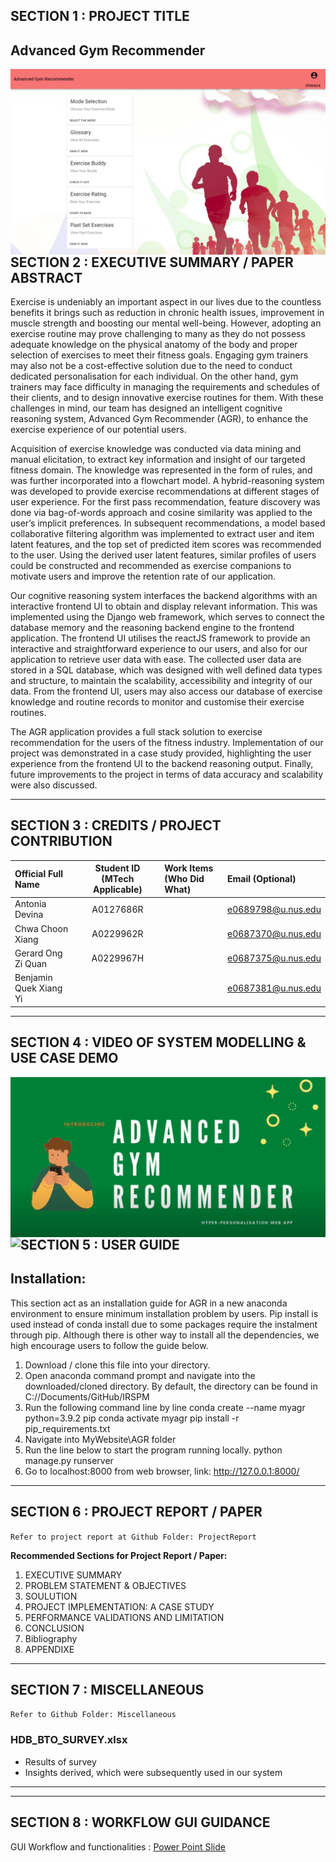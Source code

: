 ## SECTION 1 : PROJECT TITLE
## Advanced Gym Recommender

<img src="Miscellaneous/HomePage.png"
     style="float: left; margin-right: 0px;" />

---

## SECTION 2 : EXECUTIVE SUMMARY / PAPER ABSTRACT
Exercise is undeniably an important aspect in our lives due to the countless benefits it brings such as reduction in chronic health issues, improvement in muscle strength and boosting our mental well-being. However, adopting an exercise routine may prove challenging to many as they do not possess adequate knowledge on the physical anatomy of the body and proper selection of exercises to meet their fitness goals. Engaging gym trainers may also not be a cost-effective solution due to the need to conduct dedicated personalisation for each individual. On the other hand, gym trainers may face difficulty in managing the requirements and schedules of their clients, and to design innovative exercise routines for them. With these challenges in mind, our team has designed an intelligent cognitive reasoning system, Advanced Gym Recommender (AGR), to enhance the exercise experience of our potential users.

Acquisition of exercise knowledge was conducted via data mining and manual elicitation, to extract key information and insight of our targeted fitness domain. The knowledge was represented in the form of rules, and was further incorporated into a flowchart model. A hybrid-reasoning system was developed to provide exercise recommendations at different stages of user experience. For the first pass recommendation, feature discovery was done via bag-of-words approach and cosine similarity was applied to the user’s implicit preferences. In subsequent recommendations, a model based collaborative filtering algorithm was implemented to extract user and item latent features, and the top set of predicted item scores was recommended to the user. Using the derived user latent features, similar profiles of users could be constructed and recommended as exercise companions to motivate users and improve the retention rate of our application.

Our cognitive reasoning system interfaces the backend algorithms with an interactive frontend UI to obtain and display relevant information. This was implemented using the Django web framework, which serves to connect the database memory and the reasoning backend engine to the frontend application. The frontend UI utilises the reactJS framework to provide an interactive and straightforward experience to our users, and also for our application to retrieve user data with ease. The collected user data are stored in a SQL database, which was designed with well defined data types and structure, to maintain the scalability, accessibility and integrity of our data. From the frontend UI, users may also access our database of exercise knowledge and routine records to monitor and customise their exercise routines.

The AGR application provides a full stack solution to exercise recommendation for the users of the fitness industry. Implementation of our project was demonstrated in a case study provided, highlighting the user experience from the frontend UI to the backend reasoning output. Finally, future improvements to the project in terms of data accuracy and scalability were also discussed.

---

## SECTION 3 : CREDITS / PROJECT CONTRIBUTION

| Official Full Name  | Student ID (MTech Applicable)  | Work Items (Who Did What) | Email (Optional) |
| :------------ |:---------------:| :-----| :-----|
| Antonia Devina | A0127686R | | e0689798@u.nus.edu |
| Chwa Choon Xiang | A0229962R | | e0687370@u.nus.edu|
| Gerard Ong Zi Quan | A0229967H | | e0687375@u.nus.edu |
| Benjamin Quek Xiang Yi |  | | e0687381@u.nus.edu |

---

## SECTION 4 : VIDEO OF SYSTEM MODELLING & USE CASE DEMO
<a href="https://youtu.be/zaSo8qBiEW8">
<img src="Miscellaneous/NUS ISS IRS PM Advanced Gym Recommender Promotion Video.PNG"
     style="float: left; margin-right: 0px;" />
</a>

<a href="https://youtu.be/bCBPM0r4SKw">
<img src="Miscellaneous/NUS ISS IRS PM Advanced Gym Recommender introduction Video.PNG"
     style="float: left; margin-right: 0px;" />
</a>

---

## SECTION 5 : USER GUIDE

## Installation:
This section act as an installation guide for AGR in a new anaconda environment to ensure minimum installation problem by users. Pip install is used instead of conda install due to some packages require the instalment through pip. Although there is other way to install all the dependencies, we high encourage users to follow the guide below. 
1.	Download / clone this file into your directory.
2.	Open anaconda command prompt and navigate into the downloaded/cloned directory.
By default, the directory can be found in C:/<username>/Documents/GitHub/IRSPM
3.	Run the following command line by line
conda create --name myagr python=3.9.2 pip
conda activate myagr
pip install -r pip_requirements.txt
4.	Navigate into MyWebsite\AGR folder
5.	Run the line below to start the program running locally.
python manage.py runserver
6.	Go to localhost:8000 from web browser, link: http://127.0.0.1:8000/


---
## SECTION 6 : PROJECT REPORT / PAPER

`Refer to project report at Github Folder: ProjectReport`

**Recommended Sections for Project Report / Paper:**
1.	EXECUTIVE SUMMARY
2.	PROBLEM STATEMENT & OBJECTIVES
3.	SOULUTION
4.	PROJECT IMPLEMENTATION: A CASE STUDY
5.	PERFORMANCE VALIDATIONS AND LIMITATION
6.	CONCLUSION
7.	Bibliography
8.	APPENDIXE

---
## SECTION 7 : MISCELLANEOUS

`Refer to Github Folder: Miscellaneous`

### HDB_BTO_SURVEY.xlsx
* Results of survey
* Insights derived, which were subsequently used in our system

---
---
## SECTION 8 : WORKFLOW GUI GUIDANCE

GUI Workflow and functionalities : [Power Point Slide](https://github.com/chwa0001/IRSPM/blob/Reset9c4739ea/Miscellaneous/NUS%20ISS%20IRS%20PM%20Advanced%20Gym%20Recommender%20Introduction.pdf)

